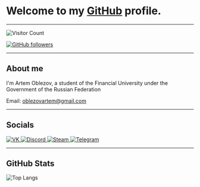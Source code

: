 <!DOCTYPE html>
<html lang="en">
<head>
    <meta charset="UTF-8">
    <meta name="viewport" content="width=device-width, initial-scale=1.0">
</head>
<body>
    <div class="container">
        <h1>Welcome to my <a href="https://github.com">GitHub</a> profile.</h1>
        <hr>
        <img src="https://count.getloli.com/get/@:kaeteu?theme=booru-lewd" alt="Visitor Count">
        <p>
            <a href="https://github.com/kaeteu">
                <img src="https://img.shields.io/github/followers/kaeteu?label=Follow&style=social" alt="GitHub followers">
            </a>
        </p>
        <hr>
        <h2>About me</h2>
        <p>I'm Artem Oblezov, a student of the Financial University under the Government of the Russian Federation</p>
        <p>Email: <a href="mailto:oblezovartem@gmail.com">oblezovartem@gmail.com</a></p>
        <hr>
        <h2>Socials</h2>
        <div class="socials">
            <a href="https://vk.com/kaeteu">
                <img src="https://img.shields.io/badge/VK-2CA5E0?style=for-the-badge&logo=vk&logoColor=white" alt="VK">
            </a>
            <a href="https://discord.gg/xexv">
                <img src="https://img.shields.io/badge/Discord-7289DA?style=for-the-badge&logo=discord&logoColor=white" alt="Discord">
            </a>
            <a href="https://steamcommunity.com/id/kaeteu/">
                <img src="https://img.shields.io/static/v1?label=&message=steam&color=191919&style=for-the-badge&logo=Steam" alt="Steam">
            </a>
            <a href="https://t.me/kaeteu">
                <img src="https://img.shields.io/static/v1?label=&message=telegram&color=191919&style=for-the-badge&logo=telegram" alt="Telegram">
            </a>
        </div>
        <hr>
        <h2>GitHub Stats</h2>
        <img src="https://github-readme-stats.vercel.app/api/top-langs/?username=yourusername&theme=radical&layout=compact" alt="Top Langs">
    </div>
</body>
</html>
